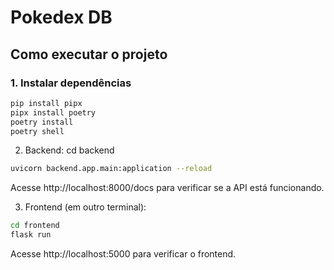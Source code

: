 # Pokedex DB

## Como executar o projeto

### 1. Instalar dependências
```bash
pip install pipx
pipx install poetry
poetry install
poetry shell
```
2. Backend:
cd backend
```bash
uvicorn backend.app.main:application --reload
```
Acesse http://localhost:8000/docs para verificar se a API está funcionando.

3. Frontend (em outro terminal):
```bash
cd frontend
flask run
```
Acesse http://localhost:5000 para verificar o frontend.

